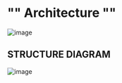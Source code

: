 # "" Architecture ""
![image](https://user-images.githubusercontent.com/80384951/114832433-18de5a00-9dec-11eb-875e-9b727c7963dc.png)



## STRUCTURE DIAGRAM
![image](https://user-images.githubusercontent.com/80384951/114832589-44614480-9dec-11eb-8981-a6281e572df5.png)
